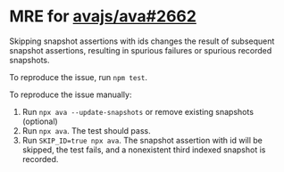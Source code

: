 # MRE for [avajs/ava#2662](https://github.com/avajs/ava/issues/2662)

Skipping snapshot assertions with ids changes the result of subsequent snapshot assertions, resulting in spurious failures or spurious recorded snapshots.

To reproduce the issue, run `npm test`.

To reproduce the issue manually:
1. Run `npx ava --update-snapshots` or remove existing snapshots (optional)
2. Run `npx ava`. The test should pass.
3. Run `SKIP_ID=true npx ava`. The snapshot assertion with id will be skipped, the test fails, and a nonexistent third indexed snapshot is recorded.
